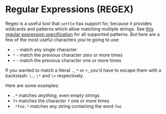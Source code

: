 # Regular Expressions (REGEX)

Regex is a useful tool that `settle` has support for, because it provides
wildcards and patterns which allow matching multiple strings. See [this regular
expression specification](http://www.math.clemson.edu/~warner/M865/RegexBasics.html) for
all supported patterns. But here are a few of the most useful characters you're
going to use:

- `.` - match any single character
- `*` - match the previous character zero or more times
- `+` - match the previous character one or more times

If you wanted to match a literal `.`, `*` or `+`, you'd have to escape them with
a backslash: `\.`, `\*` and `\+` respectively.

Here are some examples:

- `.*` matches *anything*, even empty strings
- `f+` matches the character `f` one or more times
- `.*foo.*` matches any string containing the word `foo`
